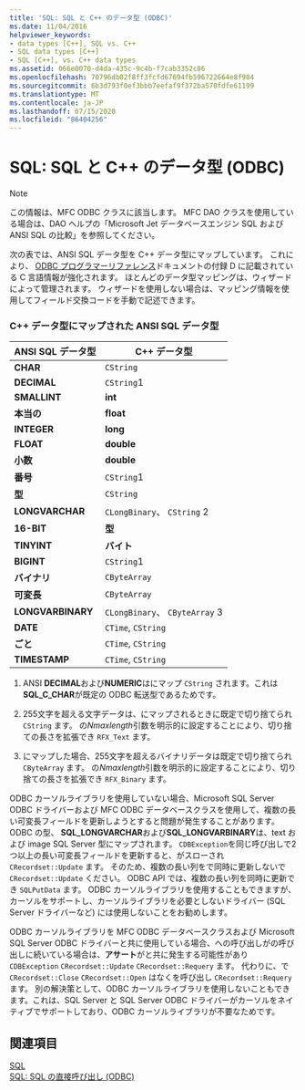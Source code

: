 ```yaml
---
title: 'SQL: SQL と C++ のデータ型 (ODBC)'
ms.date: 11/04/2016
helpviewer_keywords:
- data types [C++], SQL vs. C++
- SQL data types [C++]
- SQL [C++], vs. C++ data types
ms.assetid: 066e0070-d4da-435c-9c4b-f7cab3352c86
ms.openlocfilehash: 70796db02f8ff3fcfd67694fb596722664e8f904
ms.sourcegitcommit: 6b3d793f0ef3bbb7eefaf9f372ba570fdfe61199
ms.translationtype: MT
ms.contentlocale: ja-JP
ms.lasthandoff: 07/15/2020
ms.locfileid: "86404256"
---
```

# <a name="sql-sql-and-c-data-types-odbc"></a>SQL: SQL と C++ のデータ型 (ODBC)

> [!NOTE]
> この情報は、MFC ODBC クラスに該当します。 MFC DAO クラスを使用している場合は、DAO ヘルプの「Microsoft Jet データベースエンジン SQL および ANSI SQL の比較」を参照してください。

次の表では、ANSI SQL データ型を C++ データ型にマップしています。 これにより、 [ODBC プログラマーリファレンス](/sql/odbc/reference/odbc-programmer-s-reference)ドキュメントの付録 D に記載されている C 言語情報が強化されます。 ほとんどのデータ型マッピングは、ウィザードによって管理されます。 ウィザードを使用しない場合は、マッピング情報を使用してフィールド交換コードを手動で記述できます。

### <a name="ansi-sql-data-types-mapped-to-c-data-types"></a>C++ データ型にマップされた ANSI SQL データ型

|ANSI SQL データ型|C++ データ型|
|------------------------|---------------------|
|**CHAR**|`CString`|
|**DECIMAL**|`CString`1|
|**SMALLINT**|**int**|
|**本当の**|**float**|
|**INTEGER**|**long**|
|**FLOAT**|**double**|
|**小数**|**double**|
|**番号**|`CString`1|
|**型**|`CString`|
|**LONGVARCHAR**|`CLongBinary`、 `CString` 2|
|**16-BIT**|**型**|
|**TINYINT**|**バイト**|
|**BIGINT**|`CString`1|
|**バイナリ**|`CByteArray`|
|**可変長**|`CByteArray`|
|**LONGVARBINARY**|`CLongBinary`、 `CByteArray` 3|
|**DATE**|`CTime`, `CString`|
|**ごと**|`CTime`, `CString`|
|**TIMESTAMP**|`CTime`, `CString`|

1. ANSI **DECIMAL**および**NUMERIC**はにマップ `CString` されます。これは**SQL_C_CHAR**が既定の ODBC 転送型であるためです。

2. 255文字を超える文字データは、にマップされるときに既定で切り捨てられ `CString` ます。 の*Nmaxlength*引数を明示的に設定することにより、切り捨ての長さを拡張でき `RFX_Text` ます。

3. にマップした場合、255文字を超えるバイナリデータは既定で切り捨てられ `CByteArray` ます。 の*Nmaxlength*引数を明示的に設定することにより、切り捨ての長さを拡張でき `RFX_Binary` ます。

ODBC カーソルライブラリを使用していない場合、Microsoft SQL Server ODBC ドライバーおよび MFC ODBC データベースクラスを使用して、複数の長い可変長フィールドを更新しようとすると問題が発生することがあります。 ODBC の型、 **SQL_LONGVARCHAR**および**SQL_LONGVARBINARY**は、text および image SQL Server 型にマップされます。 `CDBException`を同じ呼び出しで2つ以上の長い可変長フィールドを更新すると、がスローされ `CRecordset::Update` ます。 そのため、複数の長い列をで同時に更新しないで `CRecordset::Update` ください。 ODBC API では、複数の長い列を同時に更新でき `SQLPutData` ます。 ODBC カーソルライブラリを使用することもできますが、カーソルをサポートし、カーソルライブラリを必要としないドライバー (SQL Server ドライバーなど) には使用しないことをお勧めします。

ODBC カーソルライブラリを MFC ODBC データベースクラスおよび Microsoft SQL Server ODBC ドライバーと共に使用している場合、への呼び出しがの呼び出しに続いている場合は、**アサート**がと共に発生する可能性があり `CDBException` `CRecordset::Update` `CRecordset::Requery` ます。 代わりに、で `CRecordset::Close` `CRecordset::Open` はなくを呼び出し `CRecordset::Requery` ます。 別の解決策として、ODBC カーソルライブラリを使用しないこともできます。これは、SQL Server と SQL Server ODBC ドライバーがカーソルをネイティブでサポートしており、ODBC カーソルライブラリが不要なためです。

## <a name="see-also"></a>関連項目

[SQL](../../data/odbc/sql.md)<br/>
[SQL: SQL の直接呼び出し (ODBC)](../../data/odbc/sql-making-direct-sql-calls-odbc.md)
